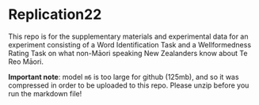 # Replication22

This repo is for the supplementary materials and experimental data for an experiment consisting of a Word Identification Task and a Wellformedness Rating Task on what non-Māori speaking New Zealanders know about Te Reo Māori. 

**Important note**: model `m6` is too large for github (125mb), and so it was compressed in order to be uploaded to this repo. Please unzip before you run the markdown file!